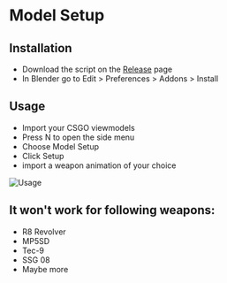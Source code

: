 # Model Setup

## Installation
* Download the script on the [Release](https://github.com/Devostated/Model-Setup/releases) page
* In Blender go to Edit > Preferences > Addons > Install

## Usage
* Import your CSGO viewmodels
* Press N to open the side menu
* Choose Model Setup
* Click Setup
* import a weapon animation of your choice

![Usage](https://user-images.githubusercontent.com/30211694/120929703-5a073200-c6ea-11eb-9e07-70a2961e64a7.gif)

## It won't work for following weapons:
* R8 Revolver
* MP5SD
* Tec-9
* SSG 08
* Maybe more
